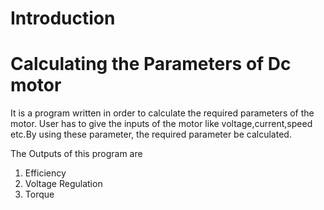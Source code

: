 # Introduction
# Calculating the Parameters of Dc motor
It is a program written in order to calculate the required parameters of the motor. User has to give the inputs of the motor like voltage,current,speed etc.By using these parameter, the required parameter be calculated.

The Outputs of this program are
1. Efficiency
2. Voltage Regulation
3. Torque
